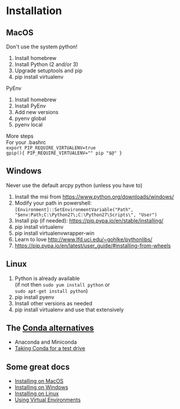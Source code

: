 # Installation
## MacOS  
Don't use the system python!  
  
1. Install homebrew
2. Install Python (2 and/or 3)
3. Upgrade setuptools and pip
4. pip install virtualenv  


PyEnv  
  
1. Install homebrew
2. Install PyEnv
3. Add new versions 
4. pyenv global
5. pyenv local


More steps  
For your .bashrc  
`export PIP_REQUIRE_VIRTUALENV=true`  
`gpip(){
   PIP_REQUIRE_VIRTUALENV="" pip "$@"
}`
  
  
## Windows  
  
Never use the default arcpy python (unless you have to)  
  
1. Install the msi from https://www.python.org/downloads/windows/  
2. Modify your path in powershell: `[Environment]::SetEnvironmentVariable("Path", "$env:Path;C:\Python27\;C:\Python27\Scripts\", "User")`  
3. Install pip (if needed): https://pip.pypa.io/en/stable/installing/  
4. pip install virtualenv  
5. pip install virtualenvwrapper-win
6. Learn to love http://www.lfd.uci.edu/~gohlke/pythonlibs/  
7. https://pip.pypa.io/en/latest/user_guide/#installing-from-wheels  
  
## Linux  
  
1. Python is already available  
(if not then `sudo yum install python` or  
`sudo apt-get install python`)
2. pip install pyenv
3. Install other versions as needed
4. pip install virtualenv and use that extensively
  
## The [Conda alternatives](https://conda.io/docs/intro.html)
 * Anaconda and Miniconda  
 * [Taking Conda for a test drive](https://conda.io/docs/test-drive.html)
  
## Some great docs  
  
 * [Installing on MacOS](http://sourabhbajaj.com/mac-setup/Python/README.html)  
 * [Installing on Windows](http://docs.python-guide.org/en/latest/starting/install/win/)  
 * [Installing on Linux](http://docs.python-guide.org/en/latest/starting/install/linux/)  
 * [Using Virtual Environments](http://docs.python-guide.org/en/latest/dev/virtualenvs/)
